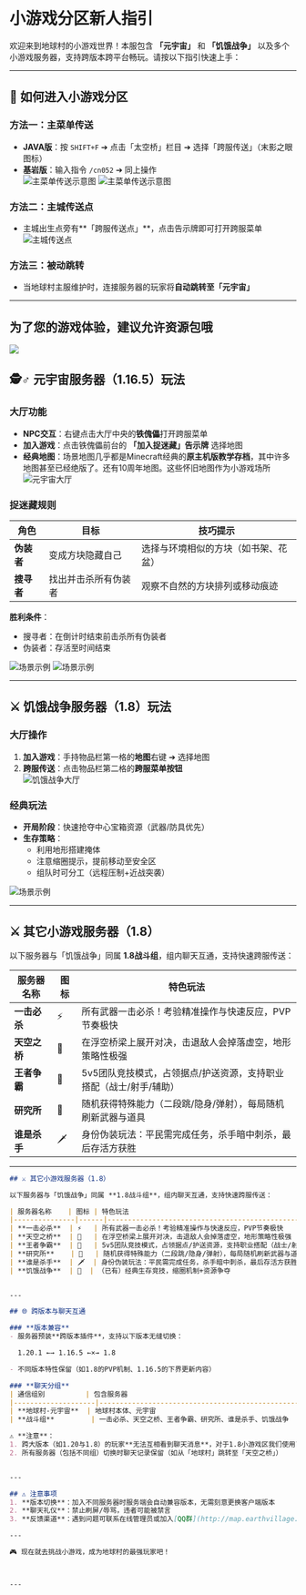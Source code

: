 # 小游戏分区新人指引

欢迎来到地球村的小游戏世界！本服包含 **「元宇宙」** 和 **「饥饿战争」** 以及多个小游戏服务器，支持跨版本跨平台畅玩。请按以下指引快速上手：

---

## 🚀 如何进入小游戏分区

### **方法一：主菜单传送**
- **JAVA版**：按 `SHIFT+F` ➔ 点击「太空桥」栏目 ➔ 选择「跨服传送」（末影之眼图标）
- **基岩版**：输入指令 `/cn052` ➔ 同上操作  
![主菜单传送示意图](/others/%E8%8F%9C%E5%8D%95/%E5%A4%AA%E7%A9%BA%E6%A1%A5.png)
![主菜单传送示意图](/others/%E8%8F%9C%E5%8D%95/跨服菜单.png)

### **方法二：主城传送点**
- 主城出生点旁有**「跨服传送点」**，点击告示牌即可打开跨服菜单  
![主城传送点](/others/小游戏分区/主城传送点.png)

### **方法三：被动跳转**
- 当地球村主服维护时，连接服务器的玩家将**自动跳转至「元宇宙」**

---

## 为了您的游戏体验，建议允许资源包哦

![](/others/小游戏分区/资源包.png)

## 🕵️♂️ 元宇宙服务器（1.16.5）玩法

### **大厅功能**
- **NPC交互**：右键点击大厅中央的**铁傀儡**打开跨服菜单
- **加入游戏**：点击铁傀儡前台的 **「加入捉迷藏」告示牌** 选择地图  
- **经典地图**：场景地图几乎都是Minecraft经典的**原主机版教学存档**，其中许多地图甚至已经绝版了。还有10周年地图。这些怀旧地图作为小游戏场所
![元宇宙大厅](/others/小游戏分区/元宇宙大厅.png?text=铁傀儡+告示牌界面)

### **捉迷藏规则**
| 角色       | 目标                         | 技巧提示                     |
|------------|------------------------------|------------------------------|
| **伪装者** | 变成方块隐藏自己             | 选择与环境相似的方块（如书架、花盆） |
| **搜寻者** | 找出并击杀所有伪装者         | 观察不自然的方块排列或移动痕迹     |

**胜利条件**：
- 搜寻者：在倒计时结束前击杀所有伪装者
- 伪装者：存活至时间结束

![场景示例](/others/小游戏分区/元宇宙场景.png)
![场景示例](/others/小游戏分区/元宇宙场景2.png)

---

## ⚔️ 饥饿战争服务器（1.8）玩法

### **大厅操作**
1. **加入游戏**：手持物品栏第一格的**地图**右键 ➔ 选择地图
2. **跨服传送**：点击物品栏第二格的**跨服菜单按钮**  
![饥饿战争大厅](/others/小游戏分区/饥饿战争大厅.png?text=手持地图界面)

### **经典玩法**
- **开局阶段**：快速抢夺中心宝箱资源（武器/防具优先）
- **生存策略**：
  - 利用地形搭建掩体
  - 注意缩圈提示，提前移动至安全区
  - 组队时可分工（远程压制+近战突袭）

![场景示例](/others/小游戏分区/饥饿战争场景.png)

---

## ⚔️ 其它小游戏服务器（1.8）

以下服务器与「饥饿战争」同属 **1.8战斗组**，组内聊天互通，支持快速跨服传送：

| 服务器名称    | 图标 | 特色玩法                                                                 |
|---------------|------|--------------------------------------------------------------------------|
| **一击必杀**  | ⚡   | 所有武器一击必杀！考验精准操作与快速反应，PVP节奏极快                    |
| **天空之桥**  | 🌉   | 在浮空桥梁上展开对决，击退敌人会掉落虚空，地形策略性极强                 |
| **王者争霸**  | 👑   | 5v5团队竞技模式，占领据点/护送资源，支持职业搭配（战士/射手/辅助）       |
| **研究所**    | 🧪   | 随机获得特殊能力（二段跳/隐身/弹射），每局随机刷新武器与道具             |
| **谁是杀手**  | 🗡️  | 身份伪装玩法：平民需完成任务，杀手暗中刺杀，最后存活方获胜               |

---


```markdown
## ⚔️ 其它小游戏服务器（1.8）

以下服务器与「饥饿战争」同属 **1.8战斗组**，组内聊天互通，支持快速跨服传送：

| 服务器名称    | 图标 | 特色玩法                                                                 |
|---------------|------|--------------------------------------------------------------------------|
| **一击必杀**  | ⚡   | 所有武器一击必杀！考验精准操作与快速反应，PVP节奏极快                    |
| **天空之桥**  | 🌉   | 在浮空桥梁上展开对决，击退敌人会掉落虚空，地形策略性极强                 |
| **王者争霸**  | 👑   | 5v5团队竞技模式，占领据点/护送资源，支持职业搭配（战士/射手/辅助）       |
| **研究所**    | 🧪   | 随机获得特殊能力（二段跳/隐身/弹射），每局随机刷新武器与道具             |
| **谁是杀手**  | 🗡️  | 身份伪装玩法：平民需完成任务，杀手暗中刺杀，最后存活方获胜               |
| **饥饿战争**  | 🏹  | （已有）经典生存竞技，缩圈机制+资源争夺                                  |


---

## 🌐 跨版本与聊天互通

### **版本兼容**
- 服务器预装**跨版本插件**，支持以下版本无缝切换：

  1.20.1 ←→ 1.16.5 ←×→ 1.8

- 不同版本特性保留（如1.8的PVP机制、1.16.5的下界更新内容）

### **聊天分组**
| 通信组别          | 包含服务器                                                                 | 版本范围          |
|--------------------|--------------------------------------------------------------------------|-------------------|
| **地球村-元宇宙**  | 地球村本体、元宇宙                                                       | 1.20.1 ↔ 1.16.5  |
| **战斗组**         | 一击必杀、天空之桥、王者争霸、研究所、谁是杀手、饥饿战争                  | 1.8               |

⚠️ **注意**：  
1. 跨大版本（如1.20与1.8）的玩家**无法互相看到聊天消息**，对于1.8小游戏区我们使用了另一种跨服聊天插件
2. 所有服务器（包括不同组）切换时聊天记录保留（如从「地球村」跳转至「天空之桥」）


---

## ⚠️ 注意事项
1. **版本切换**：加入不同服务器时服务端会自动兼容版本，无需刻意更换客户端版本
2. **聊天礼仪**：禁止刷屏/辱骂，违者可能被禁言
3. **反馈渠道**：遇到问题可联系在线管理员或加入[QQ群](http://map.earthvillage.top/qqun)

---

🎮 现在就去挑战小游戏，成为地球村的最强玩家吧！  



---